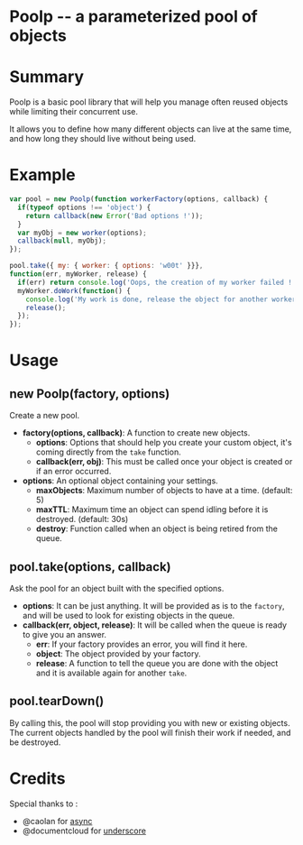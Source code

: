 Poolp -- a parameterized pool of objects
========================================

# Summary

Poolp is a basic pool library that will help you manage often reused objects while limiting their concurrent use.

It allows you to define how many different objects can live at the same time, and how long they should live without being used.

# Example

```javascript
var pool = new Poolp(function workerFactory(options, callback) {
  if(typeof options !== 'object') {
    return callback(new Error('Bad options !'));
  }
  var myObj = new worker(options);
  callback(null, myObj);
});

pool.take({ my: { worker: { options: 'w00t' }}}, 
function(err, myWorker, release) {
  if(err) return console.log('Oops, the creation of my worker failed !');
  myWorker.doWork(function() {
    console.log('My work is done, release the object for another worker !');
    release();
  });
});
```

# Usage

## new Poolp(factory, options)

Create a new pool.

* **factory(options, callback)**: A function to create new objects.
  * **options**: Options that should help you create your custom object, it's coming directly from the `take` function.
  * **callback(err, obj)**: This must be called once your object is created or if an error occurred.
* **options**: An optional object containing your settings.
  * **maxObjects**: Maximum number of objects to have at a time. (default: 5)
  * **maxTTL**: Maximum time an object can spend idling before it is destroyed. (default: 30s)
  * **destroy**: Function called when an object is being retired from the queue.

## pool.take(options, callback)

Ask the pool for an object built with the specified options.

* **options**: It can be just anything. It will be provided as is to the `factory`, and will be used to look for existing objects in the queue.
* **callback(err, object, release)**: It will be called when the queue is ready to give you an answer.
  * **err**: If your factory provides an error, you will find it here.
  * **object**: The object provided by your factory.
  * **release**: A function to tell the queue you are done with the object and it is available again for another `take`.

## pool.tearDown()

By calling this, the pool will stop providing you with new or existing objects.
The current objects handled by the pool will finish their work if needed, and be destroyed.

# Credits

Special thanks to :

  * @caolan for [async](https://github.com/caolan/async)
  * @documentcloud for [underscore](https://github.com/documentcloud/underscore)
